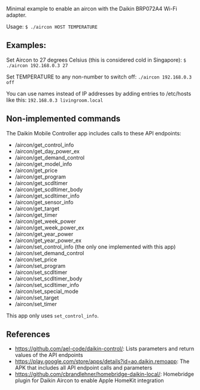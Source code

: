Minimal example to enable an aircon with the Daikin BRP072A4 Wi-Fi adapter.

Usage: `$ ./aircon HOST TEMPERATURE`

## Examples:

Set Aircon to 27 degrees Celsius (this is considered cold in Singapore): `$ ./aircon 192.168.0.3 27`

Set TEMPERATURE to any non-number to switch off: `./aircon 192.168.0.3 off`

You can use names instead of IP addresses by adding entries to /etc/hosts like this: `192.168.0.3 livingroom.local`

## Non-implemented commands

The Daikin Mobile Controller app includes calls to these API endpoints:

- /aircon/get_control_info
- /aircon/get_day_power_ex
- /aircon/get_demand_control
- /aircon/get_model_info
- /aircon/get_price
- /aircon/get_program
- /aircon/get_scdltimer
- /aircon/get_scdltimer_body
- /aircon/get_scdltimer_info
- /aircon/get_sensor_info
- /aircon/get_target
- /aircon/get_timer
- /aircon/get_week_power
- /aircon/get_week_power_ex
- /aircon/get_year_power
- /aircon/get_year_power_ex
- /aircon/set_control_info (the only one implemented with this app)
- /aircon/set_demand_control
- /aircon/set_price
- /aircon/set_program
- /aircon/set_scdltimer
- /aircon/set_scdltimer_body
- /aircon/set_scdltimer_info
- /aircon/set_special_mode
- /aircon/set_target
- /aircon/set_timer

This app only uses `set_control_info`.

## References

- https://github.com/ael-code/daikin-control/: Lists parameters and return values of the API endpoints
- https://play.google.com/store/apps/details?id=ao.daikin.remoapp: The APK that includes all API endpoint calls and parameters
- https://github.com/cbrandlehner/homebridge-daikin-local/: Homebridge plugin for Daikin Aircon to enable Apple HomeKit integration
